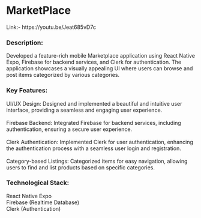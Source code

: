 <H1>MarketPlace</H1>
 Link:- https://youtu.be/Jeat685vD7c
<h3>Description:</h3>
Developed a feature-rich mobile Marketplace application using React Native Expo, Firebase for backend services, and Clerk for authentication. The application showcases a visually appealing UI where users can browse and post items categorized by various categories.

<h3>Key Features:</h3>

UI/UX Design:
Designed and implemented a beautiful and intuitive user interface, providing a seamless and engaging user experience.
</br>
</br>
Firebase Backend:
Integrated Firebase for backend services, including authentication, ensuring a secure user experience.
</br>
</br>
Clerk Authentication:
Implemented Clerk for user authentication, enhancing the authentication process with a seamless user login and registration.
</br>
</br>
Category-based Listings:
Categorized items for easy navigation, allowing users to find and list products based on specific categories.
</br>
<h3>Technological Stack:</h3>

React Native Expo</br>
Firebase (Realtime Database)</br>
Clerk (Authentication)</br>
